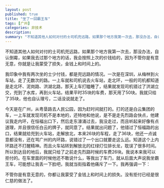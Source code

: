 ```yaml
---
layout: post
published: true
title: "坐了一回霸王车"
tags: [广州]
categories: 非技术    
description: 
summary: "不知道其他人如何对付的士司机兜远路，如果那个地方我第一次去，那没办法，自认倒霉，如果我去过那个地方的话，我会按照上次的价钱给的，因为不管你是有意无意，你就是让我蒙受了损失，金钱上和时间上的。 我印象中我有两次坐的士少付钱，都是兜远路的情况。"
---
```

不知道其他人如何对付的士司机兜远路，如果那个地方我第一次去，那没办法，自认倒霉，如果我去过那个地方的话，我会按照上次的价钱给的，因为不管你是有意无意，你就是让我蒙受了损失，金钱上和时间上的。  
  
我印象中我有两次坐的士少付钱，都是兜远路的情况。一次是在深圳，从梅林到火车站，走了无数次的路。一上车就和司机说去火车站，走北环，一般的司机都知道是走北环、泥岗路、洪湖北路，那天上车打瞌睡了，结果就发现司机错过了洪湖立交，兜到了水库，再到火车站，结果平时35块的车费，那天用了50块。我就只给了35块，他也自认理亏，二话没说就走了。  
  
今天是在广州，从粤垦路去人民公园，因为赶时间就打的。打的还是白云集团的车，一上车就发现司机不是本地的，还特地和他说，是不是走先烈路会快点，他建议我走内环，在恒福出口下，然后走东濠涌过去，我没走过，而且听起来好像有点道理，并且很信任白云的牌子，就同意了。结果就出问题了，他错过了恒福路的出口，结果就给兜到火车站，走解放北，本来26块的车程，走了36块，他还一点诚意都没有，还在骂广州的内环路，说错过了一个出口就要走这么远。知道这个上内环路还不打醒精神。而且火车站转到解放北的红绿灯位排长龙，耽误了很多时间。所以到达目的地后，我就只给了之前走先烈路时候的车费26块。我说本来我可以拒付的。在车里面的时候他还不敢说什么，等我出了车门，就从后面大声说我坐霸王车，可能想让我丢一下脸吧，我就当街指着他痛斥了一下。我再强调一下：  
  
不管你是有意无意的，你都让我蒙受了金钱上和时间上的损失。没有拒付已经是很仁慈的做法了。